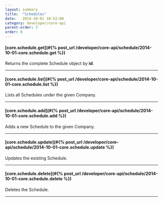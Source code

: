 ```yaml
---
layout: summary
title:  "Schedules"
date:   2014-10-01 10:52:00
category: developer/core-api
parent-order: 3
order: 0
---
```


#### [core.schedule.get](#{% post_url /developer/core-api/schedule/2014-10-01-core.schedule.get %})

Returns the complete Schedule object by **id**.

***

#### [core.schedule.list](#{% post_url /developer/core-api/schedule/2014-10-01-core.schedule.list %})

Lists all Schedules under the given Company.

***

#### [core.schedule.add](#{% post_url /developer/core-api/schedule/2014-10-01-core.schedule.add %})

Adds a new Schedule to the given Company.

***

#### [core.schedule.update](#{% post_url /developer/core-api/schedule/2014-10-01-core.schedule.update %})

Updates the existing Schedule.

***

#### [core.schedule.delete](#{% post_url /developer/core-api/schedule/2014-10-01-core.schedule.delete %})

Deletes the Schedule.

***